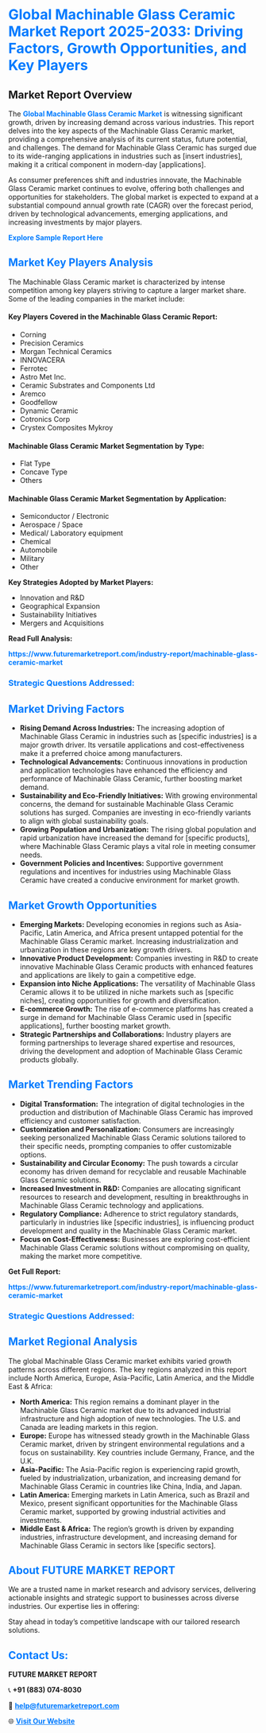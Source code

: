 <h1 style="color: #007BFF;">Global Machinable Glass Ceramic Market Report 2025-2033: Driving Factors, Growth Opportunities, and Key Players</h1>

<section id="overview">
<h2>Market Report Overview</h2>
<p>The <a href="https://www.futuremarketreport.com/industry-report/machinable-glass-ceramic-market" style="color: #007BFF; text-decoration: none;"><strong>Global Machinable Glass Ceramic Market</strong></a> is witnessing significant growth, driven by increasing demand across various industries. This report delves into the key aspects of the Machinable Glass Ceramic market, providing a comprehensive analysis of its current status, future potential, and challenges. The demand for Machinable Glass Ceramic has surged due to its wide-ranging applications in industries such as [insert industries], making it a critical component in modern-day [applications].</p>
<p>As consumer preferences shift and industries innovate, the Machinable Glass Ceramic market continues to evolve, offering both challenges and opportunities for stakeholders. The global market is expected to expand at a substantial compound annual growth rate (CAGR) over the forecast period, driven by technological advancements, emerging applications, and increasing investments by major players.</p>
</section>

<section id="overview">
<p><a href="https://www.futuremarketreport.com/request-sample/reportId=86680" style="color: #007BFF; text-decoration: none;"><strong>Explore Sample Report Here</strong></a></p>
</section>

<section id="key-players">
<h2 style="color: #007BFF;">Market Key Players Analysis</h2>
<p>The Machinable Glass Ceramic market is characterized by intense competition among key players striving to capture a larger market share. Some of the leading companies in the market include:</p>
<h4>Key Players Covered in the Machinable Glass Ceramic Report:</h4>
<ul><li>Corning</li><li>Precision Ceramics</li><li>Morgan Technical Ceramics</li><li>INNOVACERA</li><li>Ferrotec</li><li>Astro Met Inc.</li><li>Ceramic Substrates and Components Ltd</li><li>Aremco</li><li>Goodfellow</li><li>Dynamic Ceramic</li><li>Cotronics Corp</li><li>Crystex Composites Mykroy</li></ul>
<h4>Machinable Glass Ceramic Market Segmentation by Type:</h4>
<ul><li>Flat Type</li><li>Concave Type</li><li>Others</li></ul>

<h4>Machinable Glass Ceramic Market Segmentation by Application:</h4>
<ul><li>Semiconductor / Electronic</li><li>Aerospace / Space</li><li>Medical/ Laboratory equipment</li><li>Chemical</li><li>Automobile</li><li>Military</li><li>Other</li></ul>
<p><strong>Key Strategies Adopted by Market Players:</strong></p>
<ul>
<li>Innovation and R&D</li>
<li>Geographical Expansion</li>
<li>Sustainability Initiatives</li>
<li>Mergers and Acquisitions</li>
</ul>
</section>

<section>
<p><strong>Read Full Analysis: </strong></p><a href="https://www.futuremarketreport.com/industry-report/machinable-glass-ceramic-market" style="color: #007BFF; text-decoration: none;"><strong>https://www.futuremarketreport.com/industry-report/machinable-glass-ceramic-market</strong></a>
<h3 style="color: #007BFF;">Strategic Questions Addressed:</h3>
</section>

<section id="driving-factors">
<h2 style="color: #007BFF;">Market Driving Factors</h2>
<ul>
<li><strong>Rising Demand Across Industries:</strong> The increasing adoption of Machinable Glass Ceramic in industries such as [specific industries] is a major growth driver. Its versatile applications and cost-effectiveness make it a preferred choice among manufacturers.</li>
<li><strong>Technological Advancements:</strong> Continuous innovations in production and application technologies have enhanced the efficiency and performance of Machinable Glass Ceramic, further boosting market demand.</li>
<li><strong>Sustainability and Eco-Friendly Initiatives:</strong> With growing environmental concerns, the demand for sustainable Machinable Glass Ceramic solutions has surged. Companies are investing in eco-friendly variants to align with global sustainability goals.</li>
<li><strong>Growing Population and Urbanization:</strong> The rising global population and rapid urbanization have increased the demand for [specific products], where Machinable Glass Ceramic plays a vital role in meeting consumer needs.</li>
<li><strong>Government Policies and Incentives:</strong> Supportive government regulations and incentives for industries using Machinable Glass Ceramic have created a conducive environment for market growth.</li>
</ul>
</section>

<section id="growth-opportunities">
<h2 style="color: #007BFF;">Market Growth Opportunities</h2>
<ul>
<li><strong>Emerging Markets:</strong> Developing economies in regions such as Asia-Pacific, Latin America, and Africa present untapped potential for the Machinable Glass Ceramic market. Increasing industrialization and urbanization in these regions are key growth drivers.</li>
<li><strong>Innovative Product Development:</strong> Companies investing in R&D to create innovative Machinable Glass Ceramic products with enhanced features and applications are likely to gain a competitive edge.</li>
<li><strong>Expansion into Niche Applications:</strong> The versatility of Machinable Glass Ceramic allows it to be utilized in niche markets such as [specific niches], creating opportunities for growth and diversification.</li>
<li><strong>E-commerce Growth:</strong> The rise of e-commerce platforms has created a surge in demand for Machinable Glass Ceramic used in [specific applications], further boosting market growth.</li>
<li><strong>Strategic Partnerships and Collaborations:</strong> Industry players are forming partnerships to leverage shared expertise and resources, driving the development and adoption of Machinable Glass Ceramic products globally.</li>
</ul>
</section>

<section id="trending-factors">
<h2 style="color: #007BFF;">Market Trending Factors</h2>
<ul>
<li><strong>Digital Transformation:</strong> The integration of digital technologies in the production and distribution of Machinable Glass Ceramic has improved efficiency and customer satisfaction.</li>
<li><strong>Customization and Personalization:</strong> Consumers are increasingly seeking personalized Machinable Glass Ceramic solutions tailored to their specific needs, prompting companies to offer customizable options.</li>
<li><strong>Sustainability and Circular Economy:</strong> The push towards a circular economy has driven demand for recyclable and reusable Machinable Glass Ceramic solutions.</li>
<li><strong>Increased Investment in R&D:</strong> Companies are allocating significant resources to research and development, resulting in breakthroughs in Machinable Glass Ceramic technology and applications.</li>
<li><strong>Regulatory Compliance:</strong> Adherence to strict regulatory standards, particularly in industries like [specific industries], is influencing product development and quality in the Machinable Glass Ceramic market.</li>
<li><strong>Focus on Cost-Effectiveness:</strong> Businesses are exploring cost-efficient Machinable Glass Ceramic solutions without compromising on quality, making the market more competitive.</li>
</ul>
</section>

<section>
<p><strong>Get Full Report: </strong></p><a href="https://www.futuremarketreport.com/industry-report/machinable-glass-ceramic-market" style="color: #007BFF; text-decoration: none;"><strong>https://www.futuremarketreport.com/industry-report/machinable-glass-ceramic-market</strong></a>
<h3 style="color: #007BFF;">Strategic Questions Addressed:</h3>
</section>


<section id="regional-analysis">
<h2 style="color: #007BFF;">Market Regional Analysis</h2>
<p>The global Machinable Glass Ceramic market exhibits varied growth patterns across different regions. The key regions analyzed in this report include North America, Europe, Asia-Pacific, Latin America, and the Middle East & Africa:</p>
<ul>
<li><strong>North America:</strong> This region remains a dominant player in the Machinable Glass Ceramic market due to its advanced industrial infrastructure and high adoption of new technologies. The U.S. and Canada are leading markets in this region.</li>
<li><strong>Europe:</strong> Europe has witnessed steady growth in the Machinable Glass Ceramic market, driven by stringent environmental regulations and a focus on sustainability. Key countries include Germany, France, and the U.K.</li>
<li><strong>Asia-Pacific:</strong> The Asia-Pacific region is experiencing rapid growth, fueled by industrialization, urbanization, and increasing demand for Machinable Glass Ceramic in countries like China, India, and Japan.</li>
<li><strong>Latin America:</strong> Emerging markets in Latin America, such as Brazil and Mexico, present significant opportunities for the Machinable Glass Ceramic market, supported by growing industrial activities and investments.</li>
<li><strong>Middle East & Africa:</strong> The region’s growth is driven by expanding industries, infrastructure development, and increasing demand for Machinable Glass Ceramic in sectors like [specific sectors].</li>
</ul>
</section>

<footer>
<h2 style="color: #007BFF;">About FUTURE MARKET REPORT</h2>
<p>We are a trusted name in market research and advisory services, delivering actionable insights and strategic support to businesses across diverse industries. Our expertise lies in offering:</p>

<p>Stay ahead in today’s competitive landscape with our tailored research solutions.</p>

<h2 style="color: #007BFF;">Contact Us:</h2>
<p><strong>FUTURE MARKET REPORT</strong></p>
<p>📞 <strong>+91 (883) 074-8030</strong></p>
<p>📧 <strong><a href="mailto:help@futuremarketreport.com" style="color: #007BFF;">help@futuremarketreport.com</a></strong></p>
<p>🌐 <strong><a href="https://www.futuremarketreport.com/" style="color: #007BFF;">Visit Our Website</a></strong></p>
</footer>